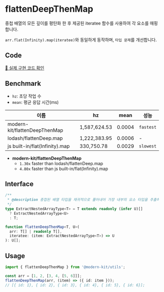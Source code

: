 # flattenDeepThenMap

중첩 배열의 모든 깊이를 평탄화 한 후 제공된 iteratee 함수를 사용하여 각 요소를 매핑합니다.

`arr.flat(Infinity).map(iteratee)`와 동일하게 동작하며, `타입 문제`를 개선합니다.

## Code
[🔗 실제 구현 코드 확인](https://github.com/modern-agile-team/modern-kit/blob/main/packages/utils/src/array/flattenDeepThenMap/index.ts)

## Benchmark
- `hz`: 초당 작업 수
- `mean`: 평균 응답 시간(ms)

|이름|hz|mean|성능|
|------|---|---|---|
|modern-kit/flattenDeepThenMap|1,587,624.53|0.0004|`fastest`|
|lodash/flattenDeep.map|1,222,383.95|0.0006|-|
|js built-in/flat(Infinity).map|330,750.78|0.0029|`slowest`|

- **modern-kit/flattenDeepThenMap**
  - `1.30x` faster than lodash/flattenDeep.map
  - `4.80x` faster than js built-in/flat(Infinity).map

## Interface
```ts title="typescript"
/**
 * @description 중첩된 배열 타입을 재귀적으로 풀어내어 가장 내부의 요소 타입을 추출하는 유틸리티 타입
 */
type ExtractNestedArrayType<T> = T extends readonly (infer U)[]
  ? ExtractNestedArrayType<U>
  : T;
```
```ts title="typescript"
function flattenDeepThenMap<T, U>(
  arr: T[] | readonly T[],
  iteratee: (item: ExtractNestedArrayType<T>) => U
): U[];
```

## Usage

```ts title="typescript"
import { flattenDeepThenMap } from '@modern-kit/utils';

const arr = [1, 2, [3, 4, [5, 6]]];
flattenDeepThenMap(arr, (item) => ({ id: item }));
// [{ id: 1}, { id: 2}, { id: 3}, { id: 4}, { id: 5}, { id: 6}];
```
